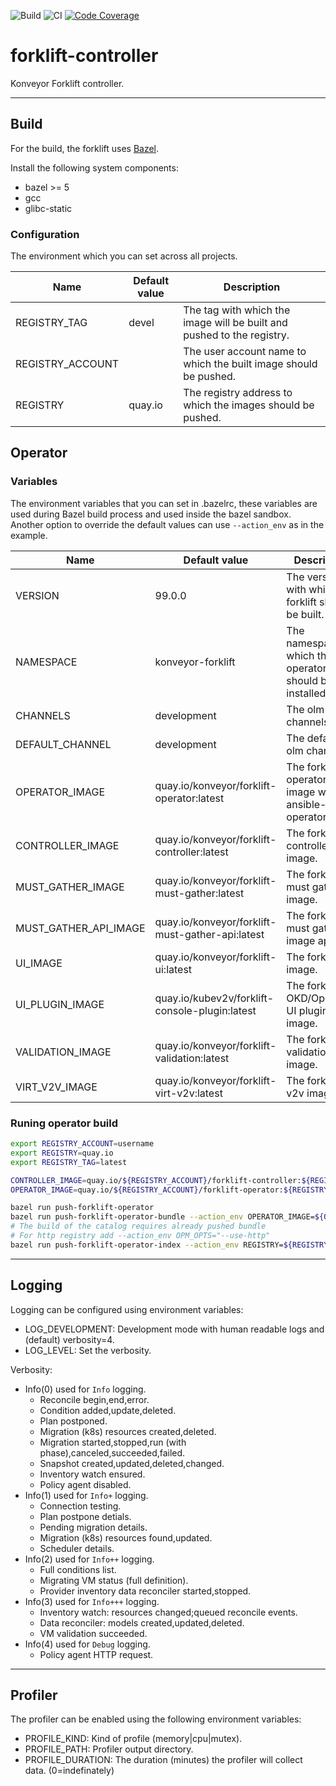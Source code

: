![Build](https://github.com/kubev2v/forklift/workflows/Build%20and%20push%20images/badge.svg)&nbsp;![CI](https://github.com/kubev2v/forklift/workflows/CI/badge.svg)&nbsp;[![Code Coverage](https://codecov.io/gh/kubev2v/forklift/branch/main/graph/badge.svg)](https://codecov.io/gh/kubev2v/forklift)

# forklift-controller

Konveyor Forklift controller.

---

## Build

For the build, the forklift uses [Bazel](https://bazel.build/).

Install the following system components:

- bazel >= 5
- gcc
- glibc-static

### Configuration

The environment which you can set across all projects.

| Name             | Default value | Description                                                            |
|------------------|---------------|------------------------------------------------------------------------|
| REGISTRY_TAG     | devel         | The tag with which the image will be built and pushed to the registry. |
| REGISTRY_ACCOUNT |               | The user account name to which the built image should be pushed.       |
| REGISTRY         | quay.io       | The registry address to which the images should be pushed.             |

## Operator

### Variables

The environment variables that you can set in .bazelrc, these variables are used during Bazel build process and used inside the bazel sandbox.
Another option to override the default values can use `--action_env` as in the example.

| Name                  | Default value                                    | Description                                                 |
|-----------------------|--------------------------------------------------|-------------------------------------------------------------|
| VERSION               | 99.0.0                                           | The version with which the forklift should be built.        |
| NAMESPACE             | konveyor-forklift                                | The namespace in which the operator should be installed.    |
| CHANNELS              | development                                      | The olm channels.                                           |
| DEFAULT_CHANNEL       | development                                      | The default olm channel.                                    |
| OPERATOR_IMAGE        | quay.io/konveyor/forklift-operator:latest        | The forklift operator image with the ansible-operator role. |
| CONTROLLER_IMAGE      | quay.io/konveyor/forklift-controller:latest      | The forklift controller image.                              |
| MUST_GATHER_IMAGE     | quay.io/konveyor/forklift-must-gather:latest     | The forklift must gather an image.                          |
| MUST_GATHER_API_IMAGE | quay.io/konveyor/forklift-must-gather-api:latest | The forklift must gather image api.                         |
| UI_IMAGE              | quay.io/konveyor/forklift-ui:latest              | The forklift UI image.                                      |
| UI_PLUGIN_IMAGE       | quay.io/kubev2v/forklift-console-plugin:latest   | The forklift OKD/OpenShift UI plugin image.                                      |
| VALIDATION_IMAGE      | quay.io/konveyor/forklift-validation:latest      | The forklift validation image.                              |
| VIRT_V2V_IMAGE        | quay.io/konveyor/forklift-virt-v2v:latest        | The forklift virt v2v image.                                |

### Runing operator build

```bash
export REGISTRY_ACCOUNT=username
export REGISTRY=quay.io
export REGISTRY_TAG=latest

CONTROLLER_IMAGE=quay.io/${REGISTRY_ACCOUNT}/forklift-controller:${REGISTRY_TAG}
OPERATOR_IMAGE=quay.io/${REGISTRY_ACCOUNT}/forklift-operator:${REGISTRY_TAG}

bazel run push-forklift-operator
bazel run push-forklift-operator-bundle --action_env OPERATOR_IMAGE=${OPERATOR_IMAGE} --action_env CONTROLLER_IMAGE=${CONTROLLER_IMAGE}
# The build of the catalog requires already pushed bundle
# For http registry add --action_env OPM_OPTS="--use-http"
bazel run push-forklift-operator-index --action_env REGISTRY=${REGISTRY} --action_env REGISTRY_ACCOUNT=${REGISTRY_ACCOUNT} --action_env REGISTRY_TAG=${REGISTRY_TAG}
```

---

## Logging

Logging can be configured using environment variables:

- LOG_DEVELOPMENT: Development mode with human readable logs
  and (default) verbosity=4.
- LOG_LEVEL: Set the verbosity.

Verbosity:

- Info(0) used for `Info` logging.
  - Reconcile begin,end,error.
  - Condition added,update,deleted.
  - Plan postponed.
  - Migration (k8s) resources created,deleted.
  - Migration started,stopped,run (with phase),canceled,succeeded,failed.
  - Snapshot created,updated,deleted,changed.
  - Inventory watch ensured.
  - Policy agent disabled.
- Info(1) used for `Info+` logging.
  - Connection testing.
  - Plan postpone detials.
  - Pending migration details.
  - Migration (k8s) resources found,updated.
  - Scheduler details.
- Info(2) used for `Info++` logging.
  - Full conditions list.
  - Migrating VM status (full definition).
  - Provider inventory data reconciler started,stopped.
- Info(3) used for `Info+++` logging.
  - Inventory watch: resources changed;queued reconcile events.
  - Data reconciler: models created,updated,deleted.
  - VM validation succeeded.
- Info(4) used for `Debug` logging.
  - Policy agent HTTP request.

---

## Profiler

The profiler can be enabled using the following environment variables:

- PROFILE_KIND: Kind of profile (memory|cpu|mutex).
- PROFILE_PATH: Profiler output directory.
- PROFILE_DURATION: The duration (minutes) the profiler
  will collect data. (0=indefinately)
